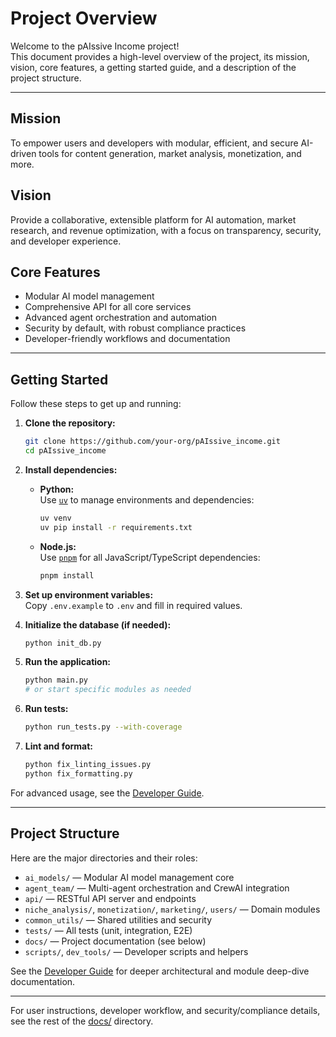 # Project Overview

Welcome to the pAIssive Income project!  
This document provides a high-level overview of the project, its mission, vision, core features, a getting started guide, and a description of the project structure.

---

## Mission

To empower users and developers with modular, efficient, and secure AI-driven tools for content generation, market analysis, monetization, and more.

## Vision

Provide a collaborative, extensible platform for AI automation, market research, and revenue optimization, with a focus on transparency, security, and developer experience.

## Core Features

- Modular AI model management
- Comprehensive API for all core services
- Advanced agent orchestration and automation
- Security by default, with robust compliance practices
- Developer-friendly workflows and documentation

---

## Getting Started

Follow these steps to get up and running:

1. **Clone the repository:**
    ```bash
    git clone https://github.com/your-org/pAIssive_income.git
    cd pAIssive_income
    ```

2. **Install dependencies:**

    - **Python:**  
      Use [`uv`](https://github.com/astral-sh/uv) to manage environments and dependencies:
      ```bash
      uv venv
      uv pip install -r requirements.txt
      ```

    - **Node.js:**  
      Use [`pnpm`](https://pnpm.io/) for all JavaScript/TypeScript dependencies:
      ```bash
      pnpm install
      ```

3. **Set up environment variables:**  
   Copy `.env.example` to `.env` and fill in required values.

4. **Initialize the database (if needed):**
    ```bash
    python init_db.py
    ```

5. **Run the application:**
    ```bash
    python main.py
    # or start specific modules as needed
    ```

6. **Run tests:**  
    ```bash
    python run_tests.py --with-coverage
    ```

7. **Lint and format:**  
    ```bash
    python fix_linting_issues.py
    python fix_formatting.py
    ```

For advanced usage, see the [Developer Guide](../02_developer_guide/).

---

## Project Structure

Here are the major directories and their roles:

- `ai_models/` — Modular AI model management core
- `agent_team/` — Multi-agent orchestration and CrewAI integration
- `api/` — RESTful API server and endpoints
- `niche_analysis/`, `monetization/`, `marketing/`, `users/` — Domain modules
- `common_utils/` — Shared utilities and security
- `tests/` — All tests (unit, integration, E2E)
- `docs/` — Project documentation (see below)
- `scripts/`, `dev_tools/` — Developer scripts and helpers

See the [Developer Guide](../02_developer_guide/) for deeper architectural and module deep-dive documentation.

---

For user instructions, developer workflow, and security/compliance details, see the rest of the [docs/](../) directory.

